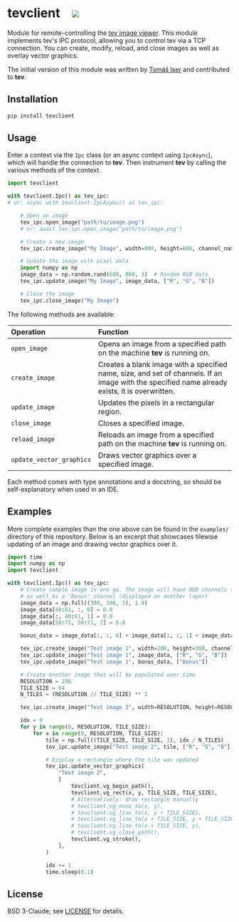 # tevclient &nbsp;&nbsp; ![](https://github.com/tom94/tevclient/workflows/CI/badge.svg)

Module for remote-controlling the [tev image viewer](https://github.com/Tom94/tev).
This module implements tev's IPC protocol, allowing you to control tev via a TCP connection.
You can create, modify, reload, and close images as well as overlay vector graphics.

The initial version of this module was written by [Tomáš Iser](https://tomasiser.com/) and contributed to **tev**.

## Installation

```bash
pip install tevclient
```

## Usage

Enter a context via the `Ipc` class (or an async context using `IpcAsync`), which will handle the connection to **tev**.
Then instrument **tev** by calling the various methods of the context.

```python
import tevclient

with tevclient.Ipc() as tev_ipc:
# or: async with tevclient.IpcAsync() as tev_ipc:

    # Open an image
    tev_ipc.open_image("path/to/image.png")
    # or: await tev_ipc.open_image("path/to/image.png")

    # Create a new image
    tev_ipc.create_image("My Image", width=800, height=600, channel_names=["R", "G", "B"])

    # Update the image with pixel data
    import numpy as np
    image_data = np.random.rand(600, 800, 3)  # Random RGB data
    tev_ipc.update_image("My Image", image_data, ["R", "G", "B"])

    # Close the image
    tev_ipc.close_image("My Image")
```

The following methods are available:

| Operation | Function
| :--- | :----------
| `open_image` | Opens an image from a specified path on the machine __tev__ is running on.
| `create_image` | Creates a blank image with a specified name, size, and set of channels. If an image with the specified name already exists, it is overwritten.
| `update_image` | Updates the pixels in a rectangular region.
| `close_image` | Closes a specified image.
| `reload_image` | Reloads an image from a specified path on the machine __tev__ is running on.
| `update_vector_graphics` | Draws vector graphics over a specified image.

Each method comes with type annotations and a docstring, so should be self-explanatory when used in an IDE.

## Examples

More complete examples than the one above can be found in the `examples/` directory of this repository.
Below is an excerpt that showcases tilewise updating of an image and drawing vector graphics over it.

```python
import time
import numpy as np
import tevclient

with tevclient.Ipc() as tev_ipc:
    # Create sample image in one go. The image will have RGB channels (displayed as one layer)
    # as well as a 'Bonus' channel (displayed as another layer)
    image_data = np.full((300, 200, 3), 1.0)
    image_data[40:61, :, 0] = 0.0
    image_data[:, 40:61, 1] = 0.0
    image_data[50:71, 50:71, 2] = 0.0

    bonus_data = image_data[:, :, 0] + image_data[:, :, 1] + image_data[:, :, 2]

    tev_ipc.create_image("Test image 1", width=200, height=300, channel_names=["R", "G", "B", "Bonus"])
    tev_ipc.update_image("Test image 1", image_data, ["R", "G", "B"])
    tev_ipc.update_image("Test image 1", bonus_data, ["Bonus"])

    # Create another image that will be populated over time
    RESOLUTION = 256
    TILE_SIZE = 64
    N_TILES = (RESOLUTION // TILE_SIZE) ** 2

    tev_ipc.create_image("Test image 2", width=RESOLUTION, height=RESOLUTION, channel_names=["R", "G", "B"])

    idx = 0
    for y in range(0, RESOLUTION, TILE_SIZE):
        for x in range(0, RESOLUTION, TILE_SIZE):
            tile = np.full((TILE_SIZE, TILE_SIZE, 3), idx / N_TILES)
            tev_ipc.update_image("Test image 2", tile, ["R", "G", "B"], x, y)

            # Display a rectangle where the tile was updated
            tev_ipc.update_vector_graphics(
                "Test image 2",
                [
                    tevclient.vg_begin_path(),
                    tevclient.vg_rect(x, y, TILE_SIZE, TILE_SIZE),
                    # Alternatively: draw rectangle manually
                    # tevclient.vg_move_to(x, y),
                    # tevclient.vg_line_to(x, y + TILE_SIZE),
                    # tevclient.vg_line_to(x + TILE_SIZE, y + TILE_SIZE),
                    # tevclient.vg_line_to(x + TILE_SIZE, y),
                    # tevclient.vg_close_path(),
                    tevclient.vg_stroke(),
                ],
            )

            idx += 1
            time.sleep(0.1)
```

## License

BSD 3-Claude; see [LICENSE](LICENSE.txt) for details.
